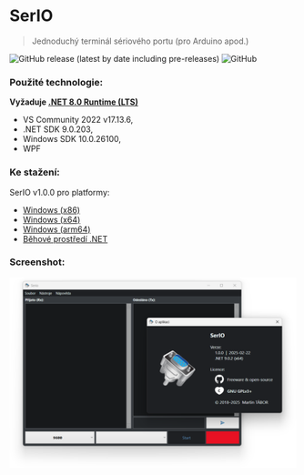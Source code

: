 # SerIO
> Jednoduchý terminál sériového portu (pro Arduino apod.)

![GitHub release (latest by date including pre-releases)](https://img.shields.io/github/v/release/ma-ta/serio?include_prereleases)
![GitHub](https://img.shields.io/github/license/ma-ta/serio)

### Použité technologie:
**Vyžaduje [.NET 8.0 Runtime (LTS)](https://dotnet.microsoft.com/en-us/download/dotnet/8.0/runtime)**
- VS Community 2022 v17.13.6,
- .NET SDK 9.0.203,
- Windows SDK 10.0.26100,
- WPF

### Ke stažení:

SerIO v1.0.0 pro platformy:

- [Windows (x86)](//github.com/ma-ta/serio/releases/download/v1.0.0/Serio-x86.exe)
- [Windows (x64)](//github.com/ma-ta/serio/releases/download/v1.0.0/Serio-x64.exe)
- [Windows (arm64)](//github.com/ma-ta/serio/releases/download/v1.0.0/Serio-arm64.exe)
- [Běhové prostředí .NET](//dotnet.microsoft.com/download/dotnet/current/runtime)

### Screenshot:

![Screenshot aplikace Serio v1.0](/serio_v1.0.png)

